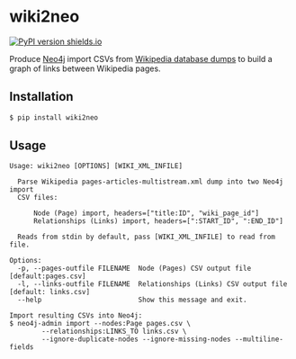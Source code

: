 # wiki2neo

[![PyPI version shields.io](https://img.shields.io/pypi/v/wiki2neo.svg)](https://pypi.python.org/pypi/wiki2neo/)

Produce [Neo4j](https://neo4j.com/) import CSVs from [Wikipedia database dumps](https://en.wikipedia.org/wiki/Wikipedia:Database_download#English-language_Wikipedia)
to build a graph of links between Wikipedia pages.

## Installation

```bash
$ pip install wiki2neo
```

## Usage

```
Usage: wiki2neo [OPTIONS] [WIKI_XML_INFILE]

  Parse Wikipedia pages-articles-multistream.xml dump into two Neo4j import
  CSV files:

      Node (Page) import, headers=["title:ID", "wiki_page_id"]
      Relationships (Links) import, headers=[":START_ID", ":END_ID"]

  Reads from stdin by default, pass [WIKI_XML_INFILE] to read from file.

Options:
  -p, --pages-outfile FILENAME  Node (Pages) CSV output file  [default:pages.csv]
  -l, --links-outfile FILENAME  Relationships (Links) CSV output file [default: links.csv]
  --help                        Show this message and exit.

Import resulting CSVs into Neo4j:
$ neo4j-admin import --nodes:Page pages.csv \
        --relationships:LINKS_TO links.csv \
        --ignore-duplicate-nodes --ignore-missing-nodes --multiline-fields
```
